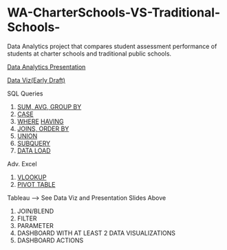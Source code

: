 # WA-CharterSchools-VS-Traditional-Schools-
Data Analytics project that compares student assessment performance of students at charter schools and traditional public schools. 

[Data Analytics Presentation](https://docs.google.com/presentation/d/1_QL5b7aTTEi5yFkKXS56Iv8EFxPqG0RxXF8AZkqt5nI/edit#slide=id.g57048da5b0_0_15)

[Data Viz(Early Draft)](https://public.tableau.com/profile/amanda1029#!/vizhome/schoolperformance2/Dashboard2?publish=yes)



SQL Queries
1. [SUM, AVG, GROUP BY](https://github.com/amartin54/WA-CharterSchools-VS-Traditional-Schools-/blob/master/SQL_Queries/SUM%2C%20AVG%2C%20GROUP%20BY)
2. [CASE](https://github.com/amartin54/WA-CharterSchools-VS-Traditional-Schools-/blob/master/SQL_Queries/CASE)
3. [WHERE](https://github.com/amartin54/WA-CharterSchools-VS-Traditional-Schools-/blob/master/SQL_Queries/WHERE) [HAVING](https://github.com/amartin54/WA-CharterSchools-VS-Traditional-Schools-/blob/master/SQL_Queries/HAVING) 
4. [JOINS, ORDER BY](https://github.com/amartin54/WA-CharterSchools-VS-Traditional-Schools-/blob/master/SQL_Queries/JOINS%20and%20ORDER%20BY)
5. [UNION](https://github.com/amartin54/WA-CharterSchools-VS-Traditional-Schools-/blob/master/SQL_Queries/UNION)
6. [SUBQUERY](https://github.com/amartin54/WA-CharterSchools-VS-Traditional-Schools-/blob/master/SQL_Queries/SUBQUERIES)
7. [DATA LOAD](https://github.com/amartin54/WA-CharterSchools-VS-Traditional-Schools-/blob/master/SQL_Queries/Loading_Data)

Adv. Excel
1. [VLOOKUP](https://github.com/amartin54/WA-CharterSchools-VS-Traditional-Schools-/blob/master/Adv_Excel/Vlookup.xls)
2. [PIVOT TABLE](https://github.com/amartin54/WA-CharterSchools-VS-Traditional-Schools-/blob/master/Adv_Excel/DA_projectPivotTable.xls)

Tableau --> See Data Viz and Presentation Slides Above
1. JOIN/BLEND
2. FILTER
3. PARAMETER
4. DASHBOARD WITH AT LEAST 2 DATA VISUALIZATIONS 
5. DASHBOARD ACTIONS
